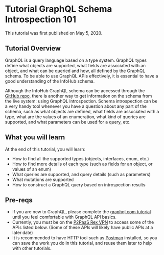 # Tutorial GraphQL Schema Introspection 101 

This tutorial was first published on May 5, 2020.

## Tutorial Overview

GraphQL is a query language based on a type system. GraphQL types define what objects are supported, what fields are associated with an object, and what can be queried and how, all defined by the GraphQL schema. To be able to use GraphQL APIs effectively, it is essential to have a good understanding of the InfoHub schema. 

Although the InfoHub GraphQL schema can be accessed through the [GitHub repo](https://github.ibm.com/SC-Shared-Services/infohub-graphql-server-base/blob/master/src/main/resources/schema.graphqls), there is another way to get information on the schema from the live system: using GraphQL Introspection. Schema introspection can be a very handy tool whenever you have a question about any part of the schema, such as what objects are defined, what fields are associated with a type, what are the values of an enumeration, what kind of queries are supported, and what parameters can be used for a query, etc.

## What you will learn

At the end of this tutorial, you will learn:

* How to find all the supported types (objects, interfaces, enum, etc.)
* How to find more details of each type (such as fields for an object, or values of an enum)
* What queries are supported, and query details (such as parameters)
* What mutations are supported
* How to construct a GraphQL query based on introspection results

## Pre-reqs

* If you are new to GraphQL, please complete the [graphql.com tutorial](https://www.graphql.com/tutorials/) until you feel comfortable with GraphQL API basics.
* Currently, you must be on the [P2PaaS Rex VPN](https://w3-connections.ibm.com/wikis/home?lang=en#!/wiki/W0c5faf15eabc_42d9_b877_4c8edce9bb37/page/IBM%20Sterling%20REX%20VPN) to access some of the APIs listed below. (Some of these APIs will likely have public APIs at a later date)
* It is recommended to have HTTP tool such as [Postman](https://learning.postman.com/docs/postman/launching-postman/installation-and-updates/) installed, so you can save the work you do in this tutorial, and reuse them later to help with other tutorials.

